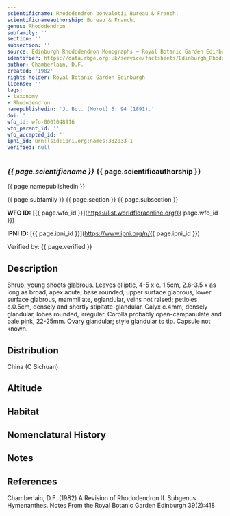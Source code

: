 ```yaml
---
scientificname: Rhododendron bonvalotii Bureau & Franch.
scientificnameauthorship: Bureau & Franch.
genus: Rhododendron
subfamily: ''
section: ''
subsection: ''
source: Edinburgh Rhododendron Monographs – Royal Botanic Garden Edinburgh
identifier: https://data.rbge.org.uk/service/factsheets/Edinburgh_Rhododendron_Monographs.xhtml
author: Chamberlain, D.F.
created: '1982'
rights holder: Royal Botanic Garden Edinburgh
license: ''
tags:
- taxonomy
- Rhododendron
namepublishedin: 'J. Bot. (Morot) 5: 94 (1891).'
doi: ''
wfo_id: wfo-0001048916
wfo_parent_id: ''
wfo_accepted_id: ''
ipni_id: urn:lsid:ipni.org:names:332033-1
verified: null
---
```

### _{{ page.scientificname }}_ {{ page.scientificauthorship }}
 {{ page.namepublishedin }}

{{ page.subfamily }} {{ page.section }} {{ page.subsection }}

**WFO ID:** [{{ page.wfo_id }}](https://list.worldfloraonline.org/{{ page.wfo_id }})

**IPNI ID:** [{{ page.ipni_id }}](https://www.ipni.org/n/{{ page.ipni_id }})

Verified by: {{ page.verified }}



## Description
Shrub; young shoots glabrous. Leaves elliptic, 4-5 x c. 1.5cm, 2.6-3.5 x as long as broad, apex acute, base rounded, upper surface glabrous, lower surface glabrous, mammillate, eglandular, veins not raised; petioles c.0.5cm, densely and shortly stipitate-glandular. Calyx c.4mm, densely glandular, lobes rounded, irregular. Corolla probably open-campanulate and pale pink, 22-25mm. Ovary glandular; style glandular to tip. Capsule not known.

## Distribution
China (C Sichuan)

## Altitude


## Habitat


## Nomenclatural History

                       
## Notes


## References

Chamberlain, D.F. (1982) A Revision of Rhododendron II. Subgenus Hymenanthes. Notes From the Royal Botanic Garden Edinburgh 39(2):418
